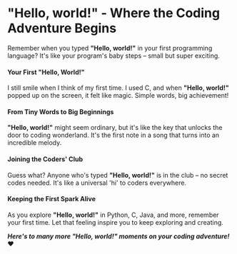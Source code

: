 # "Hello, world!" - Where the Coding Adventure Begins

Remember when you typed **"Hello, world!"** in your first programming language? It's like your program's baby steps – small but super exciting.

#### Your First "Hello, World!"

I still smile when I think of my first time. I used C, and when **"Hello, world!"** popped up on the screen, it felt like magic. Simple words, big achievement!

#### From Tiny Words to Big Beginnings

**"Hello, world!"** might seem ordinary, but it's like the key that unlocks the door to coding wonderland. It's the first note in a song that turns into an incredible melody.

#### Joining the Coders' Club

Guess what? Anyone who's typed **"Hello, world!"** is in the club – no secret codes needed. It's like a universal 'hi' to coders everywhere.

#### Keeping the First Spark Alive

As you explore **"Hello, world!"** in Python, C, Java, and more, remember your first time. Let that feeling inspire you to keep exploring and creating.

_**Here's to many more "Hello, world!" moments on your coding adventure!**_ ❤️
